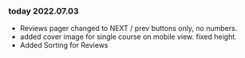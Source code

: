 ### today 2022.07.03

- Reviews pager changed to NEXT / prev buttons only, no numbers.
- added cover image for single course on mobile view. fixed height.
- Added Sorting for Reviews